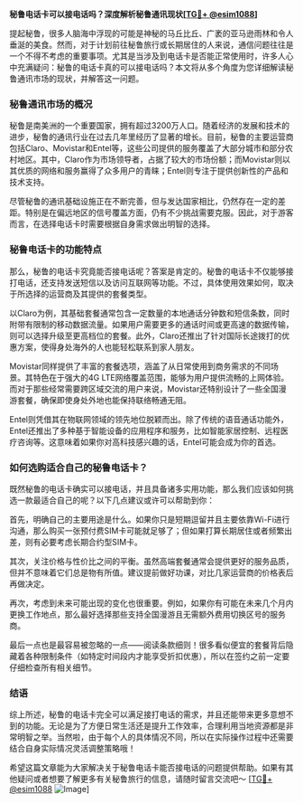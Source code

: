 **秘鲁电话卡可以接电话吗？深度解析秘鲁通讯现状[[TG💪+ @esim1088](https://t.me/s/esim1088)]**

提起秘鲁，很多人脑海中浮现的可能是神秘的马丘比丘、广袤的亚马逊雨林和令人垂涎的美食。然而，对于计划前往秘鲁旅行或长期居住的人来说，通信问题往往是一个不得不考虑的重要事项。尤其是当涉及到电话卡是否能正常使用时，许多人心中充满疑问：秘鲁的电话卡真的可以接电话吗？本文将从多个角度为您详细解读秘鲁通讯市场的现状，并解答这一问题。

### 秘鲁通讯市场的概况

秘鲁是南美洲的一个重要国家，拥有超过3200万人口。随着经济的发展和技术的进步，秘鲁的通讯行业在过去几年里经历了显著的增长。目前，秘鲁的主要运营商包括Claro、Movistar和Entel等，这些公司提供的服务覆盖了大部分城市和部分农村地区。其中，Claro作为市场领导者，占据了较大的市场份额；而Movistar则以其优质的网络和服务赢得了众多用户的青睐；Entel则专注于提供创新性的产品和技术支持。

尽管秘鲁的通讯基础设施正在不断完善，但与发达国家相比，仍然存在一定的差距。特别是在偏远地区的信号覆盖方面，仍有不少挑战需要克服。因此，对于游客而言，在选择电话卡时需要根据自身需求做出明智的选择。

### 秘鲁电话卡的功能特点

那么，秘鲁的电话卡究竟能否接电话呢？答案是肯定的。秘鲁的电话卡不仅能够接打电话，还支持发送短信以及访问互联网等功能。不过，具体使用效果如何，取决于所选择的运营商及其提供的套餐类型。

以Claro为例，其基础套餐通常包含一定数量的本地通话分钟数和短信条数，同时附带有限制的移动数据流量。如果用户需要更多的通话时间或更高速的数据传输，则可以选择升级至更高档位的套餐。此外，Claro还推出了针对国际长途拨打的优惠方案，使得身处海外的人也能轻松联系到家人朋友。

Movistar同样提供了丰富的套餐选项，涵盖了从日常使用到商务需求的不同场景。其特色在于强大的4G LTE网络覆盖范围，能够为用户提供流畅的上网体验。而对于那些经常需要跨区域交流的用户来说，Movistar还特别设计了一些全国漫游套餐，确保即使身处外地也能保持联络畅通无阻。

Entel则凭借其在物联网领域的领先地位脱颖而出。除了传统的语音通话功能外，Entel还推出了多种基于智能设备的应用程序和服务，比如智能家居控制、远程医疗咨询等。这意味着如果你对高科技感兴趣的话，Entel可能会成为你的首选。

### 如何选购适合自己的秘鲁电话卡？

既然秘鲁的电话卡确实可以接电话，并且具备诸多实用功能，那么我们应该如何挑选一款最适合自己的呢？以下几点建议或许可以帮助到你：

首先，明确自己的主要用途是什么。如果你只是短期逗留并且主要依靠Wi-Fi进行沟通，那么购买一张预付费SIM卡可能就足够了；但如果打算长期居住或者频繁出差，则有必要考虑长期合约型SIM卡。

其次，关注价格与性价比之间的平衡。虽然高端套餐通常会提供更好的服务品质，但并不意味着它们总是物有所值。建议提前做好功课，对比几家运营商的价格表后再做决定。

再次，考虑到未来可能出现的变化也很重要。例如，如果你有可能在未来几个月内更换工作地点，那么最好选择那些支持全国漫游且无需额外费用切换区号的服务商。

最后一点也是最容易被忽略的一点——阅读条款细则！很多看似便宜的套餐背后隐藏着各种限制条件（如特定时间段内才能享受折扣优惠），所以在签约之前一定要仔细检查所有相关细节。

### 结语

综上所述，秘鲁的电话卡完全可以满足接打电话的需求，并且还能带来更多意想不到的功能。无论是为了方便日常生活还是提升工作效率，合理利用当地资源都是非常明智之举。当然啦，由于每个人的具体情况不同，所以在实际操作过程中还需要结合自身实际情况灵活调整策略哦！

希望这篇文章能为大家解决关于秘鲁电话卡能否接电话的问题提供帮助。如果有其他疑问或者想要了解更多有关秘鲁旅行的信息，请随时留言交流吧～ [[TG💪+ @esim1088](https://t.me/s/esim1088) ![Image](https://i.postimg.cc/4NQfJmqS/Snipaste-2025-05-13-00-14-12.png)]